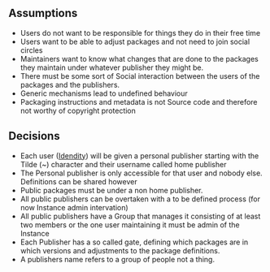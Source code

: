 ## Assumptions
- Users do not want to be responsible for things they do in their free time
- Users want to be able to adjust packages and not need to join social circles
- Maintainers want to know what changes that are done to the packages they maintain under whatever publisher they might be.
- There must be some sort of Social interaction between the users of the packages and the publishers.
- Generic mechanisms lead to undefined behaviour
- Packaging instructions and metadata is not Source code and therefore not worthy of copyright protection
## Decisions
- Each user ([Idendity](Idendity)) will be given a personal publisher starting with the Tilde (~) character and their username called home publisher
- The Personal publisher is only accessible for that user and nobody else. Definitions can be shared however
- Public packages must be under a non home publisher.
- All public publishers can be overtaken with a to be defined process (for now Instance admin intervation)
- All public publishers have a Group that manages it consisting of at least two members or the one user maintaining it must be admin of the Instance
- Each Publisher has a so called gate, defining which packages are in which versions and adjustments to the package definitions.
- A publishers name refers to a group of people not a thing.
